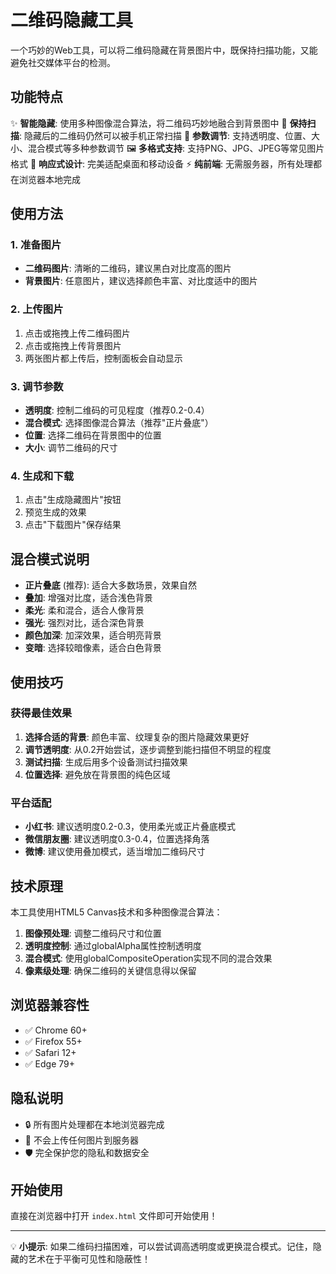 # 二维码隐藏工具

一个巧妙的Web工具，可以将二维码隐藏在背景图片中，既保持扫描功能，又能避免社交媒体平台的检测。

## 功能特点

✨ **智能隐藏**: 使用多种图像混合算法，将二维码巧妙地融合到背景图中
📱 **保持扫描**: 隐藏后的二维码仍然可以被手机正常扫描
🎨 **参数调节**: 支持透明度、位置、大小、混合模式等多种参数调节
🖼️ **多格式支持**: 支持PNG、JPG、JPEG等常见图片格式
📱 **响应式设计**: 完美适配桌面和移动设备
⚡ **纯前端**: 无需服务器，所有处理都在浏览器本地完成

## 使用方法

### 1. 准备图片
- **二维码图片**: 清晰的二维码，建议黑白对比度高的图片
- **背景图片**: 任意图片，建议选择颜色丰富、对比度适中的图片

### 2. 上传图片
1. 点击或拖拽上传二维码图片
2. 点击或拖拽上传背景图片
3. 两张图片都上传后，控制面板会自动显示

### 3. 调节参数
- **透明度**: 控制二维码的可见程度（推荐0.2-0.4）
- **混合模式**: 选择图像混合算法（推荐"正片叠底"）
- **位置**: 选择二维码在背景图中的位置
- **大小**: 调节二维码的尺寸

### 4. 生成和下载
1. 点击"生成隐藏图片"按钮
2. 预览生成的效果
3. 点击"下载图片"保存结果

## 混合模式说明

- **正片叠底** (推荐): 适合大多数场景，效果自然
- **叠加**: 增强对比度，适合浅色背景
- **柔光**: 柔和混合，适合人像背景
- **强光**: 强烈对比，适合深色背景
- **颜色加深**: 加深效果，适合明亮背景
- **变暗**: 选择较暗像素，适合白色背景

## 使用技巧

### 获得最佳效果
1. **选择合适的背景**: 颜色丰富、纹理复杂的图片隐藏效果更好
2. **调节透明度**: 从0.2开始尝试，逐步调整到能扫描但不明显的程度
3. **测试扫描**: 生成后用多个设备测试扫描效果
4. **位置选择**: 避免放在背景图的纯色区域

### 平台适配
- **小红书**: 建议透明度0.2-0.3，使用柔光或正片叠底模式
- **微信朋友圈**: 建议透明度0.3-0.4，位置选择角落
- **微博**: 建议使用叠加模式，适当增加二维码尺寸

## 技术原理

本工具使用HTML5 Canvas技术和多种图像混合算法：

1. **图像预处理**: 调整二维码尺寸和位置
2. **透明度控制**: 通过globalAlpha属性控制透明度
3. **混合模式**: 使用globalCompositeOperation实现不同的混合效果
4. **像素级处理**: 确保二维码的关键信息得以保留

## 浏览器兼容性

- ✅ Chrome 60+
- ✅ Firefox 55+
- ✅ Safari 12+
- ✅ Edge 79+

## 隐私说明

- 🔒 所有图片处理都在本地浏览器完成
- 🚫 不会上传任何图片到服务器
- 🛡️ 完全保护您的隐私和数据安全

## 开始使用

直接在浏览器中打开 `index.html` 文件即可开始使用！

---

💡 **小提示**: 如果二维码扫描困难，可以尝试调高透明度或更换混合模式。记住，隐藏的艺术在于平衡可见性和隐蔽性！
